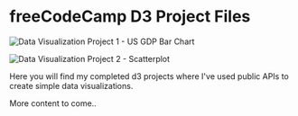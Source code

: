# freeCodeCamp D3 Project Files
![Data Visualization Project 1 - US GDP Bar Chart](https://github.com/wright-donovan/d3/blob/main/images/bar_chart.png?raw=true)

![Data Visualization Project 2 - Scatterplot ](https://github.com/wright-donovan/d3/blob/main/images/scatterplot.png?raw=true)

Here you will find my completed d3 projects where I've used public APIs to create simple data visualizations. 

More content to come.. 